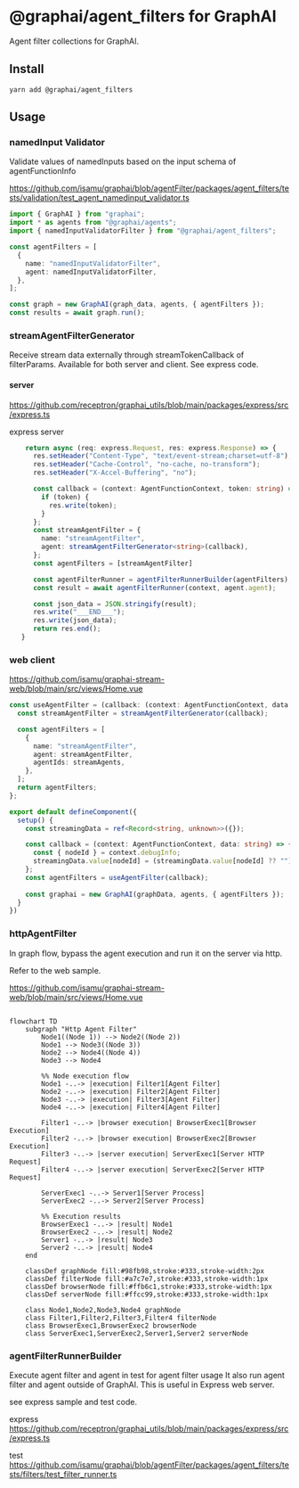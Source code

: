 # @graphai/agent_filters for GraphAI

Agent filter collections for GraphAI.

## Install

```
yarn add @graphai/agent_filters
```

## Usage


### namedInput Validator

Validate values of namedInputs based on the input schema of agentFunctionInfo

https://github.com/isamu/graphai/blob/agentFilter/packages/agent_filters/tests/validation/test_agent_namedinput_validator.ts

```typescript
import { GraphAI } from "graphai";
import * as agents from "@graphai/agents";
import { namedInputValidatorFilter } from "@graphai/agent_filters";

const agentFilters = [
  {
    name: "namedInputValidatorFilter",
    agent: namedInputValidatorFilter,
  },
];

const graph = new GraphAI(graph_data, agents, { agentFilters });
const results = await graph.run();

```


### streamAgentFilterGenerator

Receive stream data externally through streamTokenCallback of filterParams.
Available for both server and client. See express code.

#### server

https://github.com/receptron/graphai_utils/blob/main/packages/express/src/express.ts

express server
```typescript
    return async (req: express.Request, res: express.Response) => {
      res.setHeader("Content-Type", "text/event-stream;charset=utf-8");
      res.setHeader("Cache-Control", "no-cache, no-transform");
      res.setHeader("X-Accel-Buffering", "no");

      const callback = (context: AgentFunctionContext, token: string) => {
        if (token) {
          res.write(token);
        }
      };
      const streamAgentFilter = {
        name: "streamAgentFilter",
        agent: streamAgentFilterGenerator<string>(callback),
      };
      const agentFilters = [streamAgentFilter]

      const agentFilterRunner = agentFilterRunnerBuilder(agentFilters);
      const result = await agentFilterRunner(context, agent.agent);

      const json_data = JSON.stringify(result);
      res.write("___END___");
      res.write(json_data);
      return res.end();
   }
```

### web client

https://github.com/isamu/graphai-stream-web/blob/main/src/views/Home.vue

```typescript
const useAgentFilter = (callback: (context: AgentFunctionContext, data: T) => void) => {
  const streamAgentFilter = streamAgentFilterGenerator(callback);

  const agentFilters = [
    {
      name: "streamAgentFilter",
      agent: streamAgentFilter,
      agentIds: streamAgents,
    },
  ];
  return agentFilters;
};   

export default defineComponent({
  setup() {
    const streamingData = ref<Record<string, unknown>>({});

    const callback = (context: AgentFunctionContext, data: string) => {
      const { nodeId } = context.debugInfo;
      streamingData.value[nodeId] = (streamingData.value[nodeId] ?? "") + data;
    };
    const agentFilters = useAgentFilter(callback);
    
    const graphai = new GraphAI(graphData, agents, { agentFilters });
  }
})
```

### httpAgentFilter

In graph flow, bypass the agent execution and run it on the server via http.

Refer to the web sample.

https://github.com/isamu/graphai-stream-web/blob/main/src/views/Home.vue


```mermaid

flowchart TD
    subgraph "Http Agent Filter"
        Node1((Node 1)) --> Node2((Node 2))
        Node1 --> Node3((Node 3))
        Node2 --> Node4((Node 4))
        Node3 --> Node4
        
        %% Node execution flow
        Node1 -..-> |execution| Filter1[Agent Filter]
        Node2 -..-> |execution| Filter2[Agent Filter]
        Node3 -..-> |execution| Filter3[Agent Filter]
        Node4 -..-> |execution| Filter4[Agent Filter]
        
        Filter1 -..-> |browser execution| BrowserExec1[Browser Execution]
        Filter2 -..-> |browser execution| BrowserExec2[Browser Execution]
        Filter3 -..-> |server execution| ServerExec1[Server HTTP Request]
        Filter4 -..-> |server execution| ServerExec2[Server HTTP Request]
        
        ServerExec1 -..-> Server1[Server Process]
        ServerExec2 -..-> Server2[Server Process]
        
        %% Execution results
        BrowserExec1 -..-> |result| Node1
        BrowserExec2 -..-> |result| Node2
        Server1 -..-> |result| Node3
        Server2 -..-> |result| Node4
    end
    
    classDef graphNode fill:#98fb98,stroke:#333,stroke-width:2px
    classDef filterNode fill:#a7c7e7,stroke:#333,stroke-width:1px
    classDef browserNode fill:#ffb6c1,stroke:#333,stroke-width:1px
    classDef serverNode fill:#ffcc99,stroke:#333,stroke-width:1px
    
    class Node1,Node2,Node3,Node4 graphNode
    class Filter1,Filter2,Filter3,Filter4 filterNode
    class BrowserExec1,BrowserExec2 browserNode
    class ServerExec1,ServerExec2,Server1,Server2 serverNode

```


### agentFilterRunnerBuilder

Execute agent filter and agent in test for agent filter usage
It also run agent filter and agent outside of GraphAI. This is useful in Express web server.


see express sample and test code.

express
https://github.com/receptron/graphai_utils/blob/main/packages/express/src/express.ts

test
https://github.com/isamu/graphai/blob/agentFilter/packages/agent_filters/tests/filters/test_filter_runner.ts